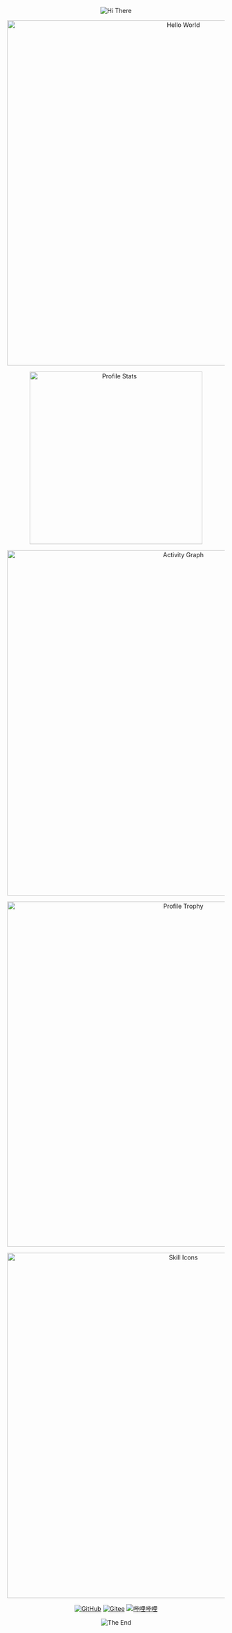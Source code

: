 <p align="center">
    <img src="https://capsule-render.vercel.app/api?type=waving&color=gradient&height=300&&section=header&text=HI%20THERE&fontSize=90&fontAlign=50&fontAlignY=30&desc=I%20am%20curnel&descAlign=50&descSize=30&descAlignY=60&animation=twinkling" alt="Hi There" title="Hi There"/>
</p>
<p align="center">
    <img width="800" src="https://readme-typing-svg.demolab.com?font=LXGW+WenKai+TC&size=22&pause=1000&center=true&vCenter=true&random=false&width=600&lines=Welcome+to+my+GitHub+profile+page!;%e6%ac%a2%e8%bf%8e%e6%9d%a5%e5%88%b0%e6%88%91%e7%9a%84+GitHub+%e4%b8%bb%e9%a1%b5%ef%bc%81" alt="Hello World" title="Hello World"/>
</p>
<p align="center">
    <img width="400" src="https://github-readme-stats.vercel.app/api?username=curnel&theme=transparent&show_icons=true&hide_border=true&show=reviews,discussions_started&hide_title=true&hide=contribs&number_format=long&count_private=true" alt="Profile Stats" title="Profile Stats" />

<p align="center">
    <img width="800" src="https://github-readme-activity-graph.vercel.app/graph?username=curnel&theme=github-compact&hide_border=true&area=true&custom_title=Activity%20Graph" alt="Activity Graph" title="Activity Graph" />
</p>
<p align="center">
    <img width="800" src="https://github-profile-trophy.vercel.app/?username=curnel&no-bg=true&no-frame=true&theme=algolia&title=-MultiLanguage" alt="Profile Trophy" title="Profile Trophy" />
</p>
<p align="center">
    <img width="800" src="https://go-skill-icons.vercel.app/api/icons?i=py,c,cpp,cs,rust,java,html,css,js,md&titles=true" alt="Skill Icons" title="Skill Icons">
</p>
<p align="center">
    <a href="https://github.com/curnel"><img src="https://img.shields.io/badge/GitHub-curnel-blue?logo=github" alt="GitHub" title="GitHub" /></a>
    <a href="https://gitee.com/curnel"><img src="https://img.shields.io/badge/Gitee-curnel-blue?logo=gitee" alt="Gitee" title="Gitee" /></a>
    <a href="https://space.bilibili.com/3546384120678937"><img src="https://img.shields.io/badge/%E5%93%94%E5%93%A9%E5%93%94%E5%93%A9-curnel-pink?logo=bilibili" alt="哔哩哔哩" title="哔哩哔哩" /></a>
</p>

<p align="center">
    <img src="https://capsule-render.vercel.app/api?type=waving&color=gradient&height=300&&section=footer&text=THE%20END&fontSize=90&fontAlign=50&fontAlignY=70&desc=Keep%20it%20simple,%20stupid&descAlign=50&descSize=30&descAlignY=40&animation=twinkling" alt="The End" title="The End"/>
</p>
